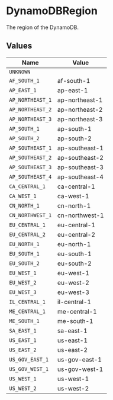 # DynamoDBRegion

The region of the DynamoDB.


## Values

| Name             | Value            |
| ---------------- | ---------------- |
| `UNKNOWN`        |                  |
| `AF_SOUTH_1`     | af-south-1       |
| `AP_EAST_1`      | ap-east-1        |
| `AP_NORTHEAST_1` | ap-northeast-1   |
| `AP_NORTHEAST_2` | ap-northeast-2   |
| `AP_NORTHEAST_3` | ap-northeast-3   |
| `AP_SOUTH_1`     | ap-south-1       |
| `AP_SOUTH_2`     | ap-south-2       |
| `AP_SOUTHEAST_1` | ap-southeast-1   |
| `AP_SOUTHEAST_2` | ap-southeast-2   |
| `AP_SOUTHEAST_3` | ap-southeast-3   |
| `AP_SOUTHEAST_4` | ap-southeast-4   |
| `CA_CENTRAL_1`   | ca-central-1     |
| `CA_WEST_1`      | ca-west-1        |
| `CN_NORTH_1`     | cn-north-1       |
| `CN_NORTHWEST_1` | cn-northwest-1   |
| `EU_CENTRAL_1`   | eu-central-1     |
| `EU_CENTRAL_2`   | eu-central-2     |
| `EU_NORTH_1`     | eu-north-1       |
| `EU_SOUTH_1`     | eu-south-1       |
| `EU_SOUTH_2`     | eu-south-2       |
| `EU_WEST_1`      | eu-west-1        |
| `EU_WEST_2`      | eu-west-2        |
| `EU_WEST_3`      | eu-west-3        |
| `IL_CENTRAL_1`   | il-central-1     |
| `ME_CENTRAL_1`   | me-central-1     |
| `ME_SOUTH_1`     | me-south-1       |
| `SA_EAST_1`      | sa-east-1        |
| `US_EAST_1`      | us-east-1        |
| `US_EAST_2`      | us-east-2        |
| `US_GOV_EAST_1`  | us-gov-east-1    |
| `US_GOV_WEST_1`  | us-gov-west-1    |
| `US_WEST_1`      | us-west-1        |
| `US_WEST_2`      | us-west-2        |
